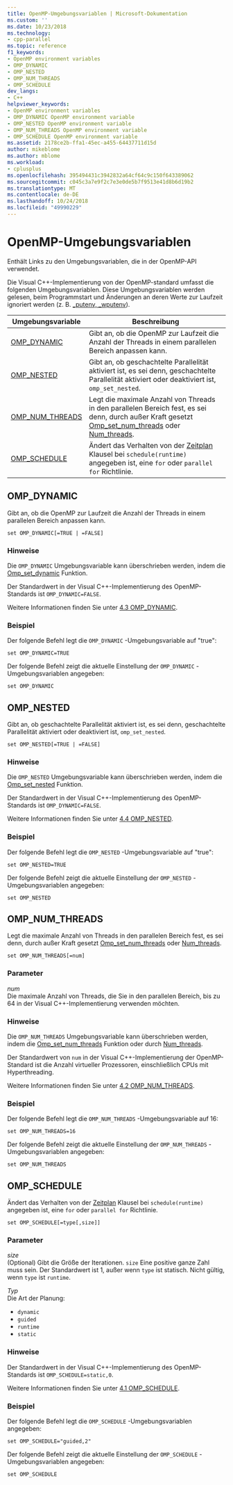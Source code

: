 ```yaml
---
title: OpenMP-Umgebungsvariablen | Microsoft-Dokumentation
ms.custom: ''
ms.date: 10/23/2018
ms.technology:
- cpp-parallel
ms.topic: reference
f1_keywords:
- OpenMP environment variables
- OMP_DYNAMIC
- OMP_NESTED
- OMP_NUM_THREADS
- OMP_SCHEDULE
dev_langs:
- C++
helpviewer_keywords:
- OpenMP environment variables
- OMP_DYNAMIC OpenMP environment variable
- OMP_NESTED OpenMP environment variable
- OMP_NUM_THREADS OpenMP environment variable
- OMP_SCHEDULE OpenMP environment variable
ms.assetid: 2178ce2b-ffa1-45ec-a455-64437711d15d
author: mikeblome
ms.author: mblome
ms.workload:
- cplusplus
ms.openlocfilehash: 395494431c3942832a64cf64c9c150f643389062
ms.sourcegitcommit: c045c3a7e9f2c7e3e0de5b7f9513e41d8b6d19b2
ms.translationtype: MT
ms.contentlocale: de-DE
ms.lasthandoff: 10/24/2018
ms.locfileid: "49990229"
---
```

# <a name="openmp-environment-variables"></a>OpenMP-Umgebungsvariablen

Enthält Links zu den Umgebungsvariablen, die in der OpenMP-API verwendet.

Die Visual C++-Implementierung von der OpenMP-standard umfasst die folgenden Umgebungsvariablen. Diese Umgebungsvariablen werden gelesen, beim Programmstart und Änderungen an deren Werte zur Laufzeit ignoriert werden (z. B. [_putenv, _wputenv](../../../c-runtime-library/reference/putenv-wputenv.md)).

Umgebungsvariable                | Beschreibung
----------------------------------- | -----------------------------------------------------------------------------------------------------------------------------------------------------------------------------------------------------------------
[OMP_DYNAMIC](#omp-dynamic)         | Gibt an, ob die OpenMP zur Laufzeit die Anzahl der Threads in einem parallelen Bereich anpassen kann.
[OMP_NESTED](#omp-nested)           | Gibt an, ob geschachtelte Parallelität aktiviert ist, es sei denn, geschachtelte Parallelität aktiviert oder deaktiviert ist, `omp_set_nested`.
[OMP_NUM_THREADS](#omp-num-threads) | Legt die maximale Anzahl von Threads in den parallelen Bereich fest, es sei denn, durch außer Kraft gesetzt [Omp_set_num_threads](../../../parallel/openmp/reference/omp-set-num-threads.md) oder [Num_threads](openmp-clauses.md#num-threads).
[OMP_SCHEDULE](#omp-schedule)       | Ändert das Verhalten von der [Zeitplan](openmp-clauses.md#schedule) Klausel bei `schedule(runtime)` angegeben ist, eine `for` oder `parallel for` Richtlinie.

## <a name="omp-dynamic"></a>OMP_DYNAMIC

Gibt an, ob die OpenMP zur Laufzeit die Anzahl der Threads in einem parallelen Bereich anpassen kann.

```
set OMP_DYNAMIC[=TRUE | =FALSE]
```

### <a name="remarks"></a>Hinweise

Die `OMP_DYNAMIC` Umgebungsvariable kann überschrieben werden, indem die [Omp_set_dynamic](../../../parallel/openmp/reference/omp-set-dynamic.md) Funktion.

Der Standardwert in der Visual C++-Implementierung des OpenMP-Standards ist `OMP_DYNAMIC=FALSE`.

Weitere Informationen finden Sie unter [4.3 OMP_DYNAMIC](../../../parallel/openmp/4-3-omp-dynamic.md).

### <a name="example"></a>Beispiel

Der folgende Befehl legt die `OMP_DYNAMIC` -Umgebungsvariable auf "true":

```
set OMP_DYNAMIC=TRUE
```

Der folgende Befehl zeigt die aktuelle Einstellung der `OMP_DYNAMIC` -Umgebungsvariablen angegeben:

```
set OMP_DYNAMIC
```

## <a name="omp-nested"></a>OMP_NESTED

Gibt an, ob geschachtelte Parallelität aktiviert ist, es sei denn, geschachtelte Parallelität aktiviert oder deaktiviert ist, `omp_set_nested`.

```
set OMP_NESTED[=TRUE | =FALSE]
```

### <a name="remarks"></a>Hinweise

Die `OMP_NESTED` Umgebungsvariable kann überschrieben werden, indem die [Omp_set_nested](../../../parallel/openmp/reference/omp-set-nested.md) Funktion.

Der Standardwert in der Visual C++-Implementierung des OpenMP-Standards ist `OMP_DYNAMIC=FALSE`.

Weitere Informationen finden Sie unter [4.4 OMP_NESTED](../../../parallel/openmp/4-4-omp-nested.md).

### <a name="example"></a>Beispiel

Der folgende Befehl legt die `OMP_NESTED` -Umgebungsvariable auf "true":

```
set OMP_NESTED=TRUE
```

Der folgende Befehl zeigt die aktuelle Einstellung der `OMP_NESTED` -Umgebungsvariablen angegeben:

```
set OMP_NESTED
```

## <a name="omp-num-threads"></a>OMP_NUM_THREADS

Legt die maximale Anzahl von Threads in den parallelen Bereich fest, es sei denn, durch außer Kraft gesetzt [Omp_set_num_threads](../../../parallel/openmp/reference/omp-set-num-threads.md) oder [Num_threads](openmp-clauses.md#num-threads).

```
set OMP_NUM_THREADS[=num]
```

### <a name="parameters"></a>Parameter

*num*<br/>
Die maximale Anzahl von Threads, die Sie in den parallelen Bereich, bis zu 64 in der Visual C++-Implementierung verwenden möchten.

### <a name="remarks"></a>Hinweise

Die `OMP_NUM_THREADS` Umgebungsvariable kann überschrieben werden, indem die [Omp_set_num_threads](../../../parallel/openmp/reference/omp-set-num-threads.md) Funktion oder durch [Num_threads](openmp-clauses.md#num-threads).

Der Standardwert von `num` in der Visual C++-Implementierung der OpenMP-Standard ist die Anzahl virtueller Prozessoren, einschließlich CPUs mit Hyperthreading.

Weitere Informationen finden Sie unter [4.2 OMP_NUM_THREADS](../../../parallel/openmp/4-2-omp-num-threads.md).

### <a name="example"></a>Beispiel

Der folgende Befehl legt die `OMP_NUM_THREADS` -Umgebungsvariable auf 16:

```
set OMP_NUM_THREADS=16
```

Der folgende Befehl zeigt die aktuelle Einstellung der `OMP_NUM_THREADS` -Umgebungsvariablen angegeben:

```
set OMP_NUM_THREADS
```

## <a name="omp-schedule"></a>OMP_SCHEDULE

Ändert das Verhalten von der [Zeitplan](openmp-clauses.md#schedule) Klausel bei `schedule(runtime)` angegeben ist, eine `for` oder `parallel for` Richtlinie.

```
set OMP_SCHEDULE[=type[,size]]
```

### <a name="parameters"></a>Parameter

*size*<br/>
(Optional) Gibt die Größe der Iterationen. `size` Eine positive ganze Zahl muss sein. Der Standardwert ist 1, außer wenn `type` ist statisch. Nicht gültig, wenn `type` ist `runtime`.

*Typ*<br/>
Die Art der Planung:

- `dynamic`
- `guided`
- `runtime`
- `static`

### <a name="remarks"></a>Hinweise

Der Standardwert in der Visual C++-Implementierung des OpenMP-Standards ist `OMP_SCHEDULE=static,0`.

Weitere Informationen finden Sie unter [4.1 OMP_SCHEDULE](../../../parallel/openmp/4-1-omp-schedule.md).

### <a name="example"></a>Beispiel

Der folgende Befehl legt die `OMP_SCHEDULE` -Umgebungsvariablen angegeben:

```
set OMP_SCHEDULE="guided,2"
```

Der folgende Befehl zeigt die aktuelle Einstellung der `OMP_SCHEDULE` -Umgebungsvariablen angegeben:

```
set OMP_SCHEDULE
```

